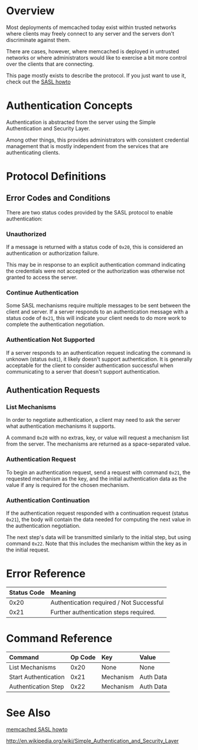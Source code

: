 # Overview #

Most deployments of memcached today exist within trusted networks
where clients may freely connect to any server and the servers don't
discriminate against them.

There are cases, however, where memcached is deployed in untrusted
networks or where administrators would like to exercise a bit more
control over the clients that are connecting.

This page mostly exists to describe the protocol.  If you just want to use it, check out the [SASL howto](SASLHowto.md)

# Authentication Concepts #

Authentication is abstracted from the server using the Simple
Authentication and Security Layer.

Among other things, this provides administrators with consistent
credential management that is mostly independent from the services
that are authenticating clients.

# Protocol Definitions #

## Error Codes and Conditions ##

There are two status codes provided by the SASL protocol to enable
authentication:

### Unauthorized ###

If a message is returned with a status code of `0x20`, this is
considered an authentication or authorization failure.

This may be in response to an explicit authentication command
indicating the credentials were not accepted or the authorization was
otherwise not granted to access the server.

### Continue Authentication ###

Some SASL mechanisms require multiple messages to be sent between the
client and server. If a server responds to an authentication message
with a status code of `0x21`, this will indicate your client needs to do
more work to complete the authentication negotiation.

### Authentication Not Supported ###

If a server responds to an authentication request indicating the
command is unknown (status `0x81`), it likely doesn't support
authentication. It is generally acceptable for the client to consider
authentication successful when communicating to a server that doesn't
support authentication.

## Authentication Requests ##

### List Mechanisms ###

In order to negotiate authentication, a client may need to ask the
server what authentication mechanisms it supports.

A command `0x20` with no extras, key, or value will request a mechanism
list from the server. The mechanisms are returned as a
space-separated value.

### Authentication Request ###

To begin an authentication request, send a request with command `0x21`,
the requested mechanism as the key, and the initial authentication
data as the value if any is required for the chosen mechanism.

### Authentication Continuation ###

If the authentication request responded with a continuation request
(status `0x21`), the body will contain the data needed for computing the
next value in the authentication negotiation.

The next step's data will be transmitted similarly to the initial
step, but using command `0x22`. Note that this includes the mechanism
within the key as in the initial request.

# Error Reference #

| **Status Code** | **Meaning** |
|:----------------|:------------|
| 0x20 | Authentication required / Not Successful |
| 0x21 | Further authentication steps required. |


# Command Reference #

| **Command** | **Op Code** | **Key** | **Value** |
|:------------|:------------|:--------|:----------|
|  List Mechanisms | 0x20 | None | None |
| Start Authentication | 0x21 | Mechanism | Auth Data |
| Authentication Step | 0x22 | Mechanism | Auth Data |

# See Also #

[memcached SASL howto](SASLHowto.md)

http://en.wikipedia.org/wiki/Simple_Authentication_and_Security_Layer